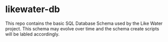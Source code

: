 # likewater-db
This repo contains the basic SQL Database Schema used by the Like Water project. This schema may evolve over time and the schema create scripts will be labled accordingly.

